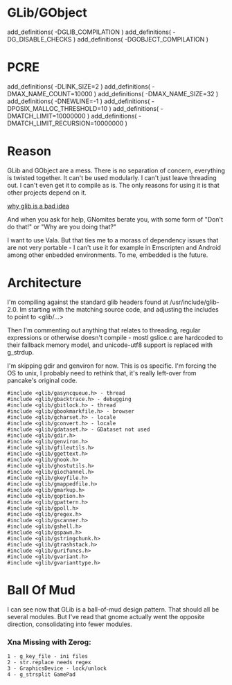# GLib/GObject
add_definitions( -DGLIB_COMPILATION )
add_definitions( -DG_DISABLE_CHECKS )
add_definitions( -DGOBJECT_COMPILATION )
# PCRE
add_definitions( -DLINK_SIZE=2 )
add_definitions( -DMAX_NAME_COUNT=10000 )
add_definitions( -DMAX_NAME_SIZE=32 )
add_definitions( -DNEWLINE=-1 )
add_definitions( -DPOSIX_MALLOC_THRESHOLD=10 )
add_definitions( -DMATCH_LIMIT=10000000 )
add_definitions( -DMATCH_LIMIT_RECURSION=10000000 )



# Reason

GLib and GObject are a mess. There is no separation of concern, everything is twisted together. It can't be used modularly. I can't just leave threading out. I can't even get it to compile as is. The only reasons for using it is that other projects depend on it.

[why glib is a bad idea](http://repo.hu/cgi-bin/pool.cgi?cmd=show&node=glib)

And when you ask for help, GNomites berate you, with some form of "Don't do that!" or "Why are you doing that?"

I want to use Vala. But that ties me to a morass of dependency issues that are not very portable - I can't use it for example in Emscripten and Android among other enbedded environments. To me, embedded is the future.

# Architecture

I'm compiling against the standard glib headers found at /usr/include/glib-2.0. Im starting with the matching source code, and adjusting the includes to point to <glib/...>

Then I'm commenting out anything that relates to threading, regular expressions or otherwise doesn't compile - mostl gslice.c are hardcoded to their fallback memory model, and unicode-utf8 support is replaced with g_strdup.

I'm skipping gdir and genviron for now. This is os specific. I'm forcing the OS to unix, I probably need to rethink that, it's really left-over from pancake's original code.

    #include <glib/gasyncqueue.h> - thread
    #include <glib/gbacktrace.h> - debugging
    #include <glib/gbitlock.h> - thread
    #include <glib/gbookmarkfile.h> - browser
    #include <glib/gcharset.h> - locale
    #include <glib/gconvert.h> - locale
    #include <glib/gdataset.h> - GDataset not used 
    #include <glib/gdir.h>
    #include <glib/genviron.h>
    #include <glib/gfileutils.h>
    #include <glib/ggettext.h>
    #include <glib/ghook.h>
    #include <glib/ghostutils.h>
    #include <glib/giochannel.h>
    #include <glib/gkeyfile.h>
    #include <glib/gmappedfile.h>
    #include <glib/gmarkup.h>
    #include <glib/goption.h>
    #include <glib/gpattern.h>
    #include <glib/gpoll.h>
    #include <glib/gregex.h>
    #include <glib/gscanner.h>
    #include <glib/gshell.h>
    #include <glib/gspawn.h>
    #include <glib/gstringchunk.h>
    #include <glib/gtrashstack.h>
    #include <glib/gurifuncs.h>
    #include <glib/gvariant.h>
    #include <glib/gvarianttype.h>


# Ball Of Mud
I can see now that GLib is a ball-of-mud design pattern. That should all be several modules. But I've read that gnome actually went the opposite direction, consolidating into fewer modules.

### Xna Missing with Zerog:

    1 - g_key_file - ini files
    2 - str.replace needs regex
    3 - GraphicsDevice - lock/unlock
    4 - g_strsplit GamePad
    